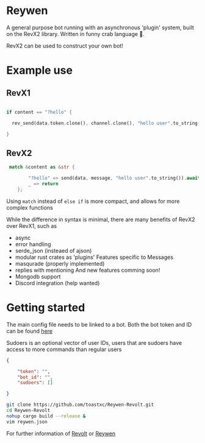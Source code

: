 # Reywen 
A general purpose bot running with an asynchronous 'plugin' system, built on the RevX2 library.
Written in funny crab language :crab:.

RevX2 can be used to construct your own bot!

# Example use

## RevX1

```rust

if content == "?hello" {

  rev_send(data.token.clone(), channel.clone(), "hello user".to_string());

}
```
## RevX2
```rust
 match &content as &str {

        "?hello" => send(data, message, "hello user".to_string()).await,
        _ => return
    };

```
Using `match` instead of `else if` is more compact, and allows for more complex functions


While the difference in syntax is minimal, there are many benefits of RevX2 over RevX1, such as
- async
- error handling
- serde_json (insteaed of ajson)
- modular rust crates as 'plugins'
Features specific to Messages
- masqurade (properly implemented)
- replies with mentioning
And new features comming soon!
- Mongodb support 
- Discord integration (help wanted)


# Getting started

The main config file needs to be linked to a bot.
Both the bot token and ID can be found [here](https://app.revolt.chat/settings/bots)

Sudoers is an optional vector of user IDs, users that are sudoers have access to more commands than regular users
```json
{

	"token": "",
	"bot_id": "",
	"sudoers": []

}
```

```bash
git clone https://github.com/toastxc/Reywen-Revolt.git
cd Reywen-Revolt
nohup cargo build --release &
vim reywen.json
```


For further information of [Revolt](https://developers.revolt.chat) or [Reywen](https://github.com/toastxc/Reywen-Revolt/issues)
